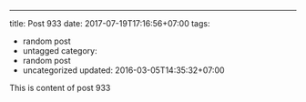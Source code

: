 ---
title: Post 933
date: 2017-07-19T17:16:56+07:00
tags:
  - random post
  - untagged
category:
  - random post
  - uncategorized
updated: 2016-03-05T14:35:32+07:00

This is content of post 933